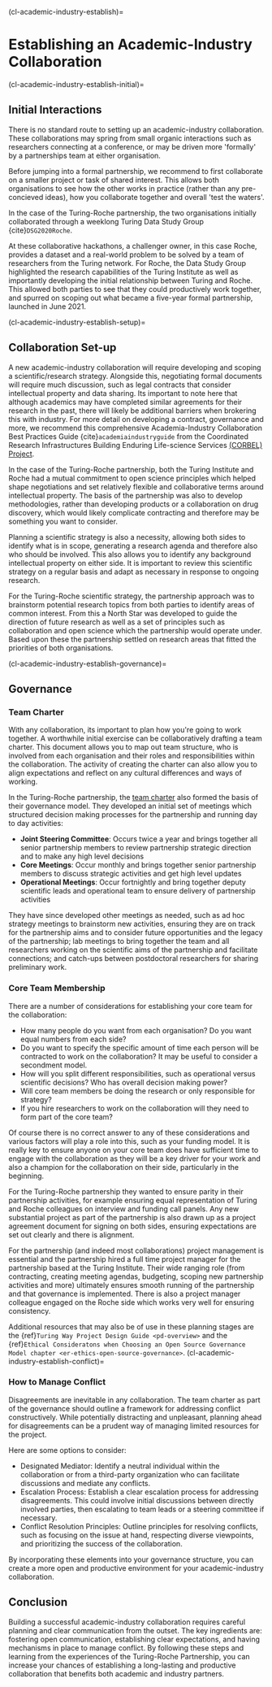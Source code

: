 (cl-academic-industry-establish)=
# Establishing an Academic-Industry Collaboration

(cl-academic-industry-establish-initial)=

## Initial Interactions

There is no standard route to setting up an academic-industry collaboration. 
These collaborations may spring from small organic interactions such as researchers connecting at a conference, or may be driven more 'formally' by a partnerships team at either organisation. 

Before jumping into a formal partnership, we recommend to first collaborate on a smaller project or task of shared interest. 
This allows both organisations to see how the other works in practice (rather than any pre-concieved ideas), how you collaborate together and overall 'test the waters'. 

In the case of the Turing-Roche partnership, the two organisations initially collaborated through a weeklong Turing Data Study Group {cite}`DSG2020Roche`.

At these collaborative hackathons, a challenger owner, in this case Roche, provides a dataset and a real-world problem to be solved by a team of researchers from the Turing network. 
For Roche, the Data Study Group highlighted the research capabilities of the Turing Institute as well as importantly developing the initial relationship between Turing and Roche. 
This allowed both parties to see that they could productively work together, and spurred on scoping out what became a five-year formal partnership, launched in June 2021. 

(cl-academic-industry-establish-setup)=

## Collaboration Set-up

A new academic-industry collaboration will require developing and scoping a scientific/research strategy. 
Alongside this, negotiating formal documents will require much discussion, such as legal contracts that consider intellectual property and data sharing. 
Its important to note here that although academics may have completed similar agreements for their research in the past, there will likely be additional barriers when brokering this with industry. 
For more detail on developing a contract, governance and more, we recommend this comprehensive Academia-Industry Collaboration Best Practices Guide {cite}`academiaindustryguide` from the Coordinated Research Infrastructures Building Enduring Life-science Services [(CORBEL) Project](https://www.corbel-project.eu/home.html). 

In the case of the Turing-Roche partnership, both the Turing Institute and Roche had a mutual commitment to open science principles which helped shape negotiations and set relatively flexible and collaborative terms around intellectual property. 
The basis of the partnership was also to develop methodologies, rather than developing products or a collaboration on drug discovery, which would likely complicate contracting and therefore may be something you want to consider.

Planning a scientific strategy is also a necessity, allowing both sides to identify what is in scope, generating a research agenda and therefore also who should be involved.
This also allows you to identify any background intellectual property on either side. 
It is important to review this scientific strategy on a regular basis and adapt as necessary in response to ongoing research.

For the Turing-Roche scientific strategy, the partnership approach was to brainstorm potential research topics from both parties to identify areas of common interest. 
From this a North Star was developed to guide the direction of future research as well as a set of principles such as collaboration and open science which the partnership would operate under. 
Based upon these the partnership settled on research areas that fitted the priorities of both organisations. 

(cl-academic-industry-establish-governance)=

## Governance

### Team Charter 

With any collaboration, its important to plan how you're going to work together. 
A worthwhile initial exercise can be collaboratively drafting a team charter. 
This document allows you to map out team structure, who is involved from each organisation and their roles and responsibilities within the collaboration. 
The activity of creating the charter can also allow you to align expectations and reflect on any cultural differences and ways of working. 

In the Turing-Roche partnership, the [team charter](https://github.com/alan-turing-institute/turing-roche-partnership/blob/main/partnership-team-charter.md) also formed the basis of their governance model. 
They developed an initial set of meetings which structured decision making processes for the partnership and running day to day activities:

* **Joint Steering Committee**: Occurs twice a year and brings together all senior partnership members to review partnership strategic direction and to make any high level decisions
* **Core Meetings**: Occur monthly and brings together senior partnership members to discuss strategic activities and get high level updates
* **Operational Meetings**: Occur fortnightly and bring together deputy scientific leads and operational team to ensure delivery of partnership activities

They have since developed other meetings as needed, such as ad hoc strategy meetings to brainstorm new activities, ensuring they are on track for the partnership aims and to consider future opportunities and the legacy of the partnership; lab meetings to bring together the team and all researchers working on the scientific aims of the partnership and facilitate connections; and catch-ups between postdoctoral researchers for sharing preliminary work.

### Core Team Membership

There are a number of considerations for establishing your core team for the collaboration:
* How many people do you want from each organisation? Do you want equal numbers from each side?
* Do you want to specify the specific amount of time each person will be contracted to work on the collaboration? It may be useful to consider a secondment model. 
* How will you split different responsibilities, such as operational versus scientific decisions? Who has overall decision making power? 
* Will core team members be doing the research or only responsible for strategy? 
* If you hire researchers to work on the collaboration will they need to form part of the core team? 

Of course there is no correct answer to any of these considerations and various factors will play a role into this, such as your funding model. It is really key to ensure anyone on your core team does have sufficient time to engage with the collaboration as they will be a key driver for your work and also a champion for the collaboration on their side, particularly in the beginning.  

For the Turing-Roche partnership they wanted to ensure parity in their partnership activities, for example ensuring equal representation of Turing and Roche colleagues on interview and funding call panels. 
Any new substantial project as part of the partnership is also drawn up as a project agreement document for signing on both sides, ensuring expectations are set out clearly and there is alignment.  

For the partnership (and indeed most collaborations) project management is essential and the partnership hired a full time project manager for the partnership based at the Turing Institute.
Their wide ranging role (from contracting, creating meeting agendas, budgeting, scoping new partnership activities and more) ultimately ensures smooth running of the partnership and that governance is implemented. 
There is also a project manager colleague engaged on the Roche side which works very well for ensuring consistency.

Additional resources that may also be of use in these planning stages are the {ref}`Turing Way Project Design Guide <pd-overview>` and the {ref}`Ethical Consideratons when Choosing an Open Source Governance Model chapter <er-ethics-open-source-governance>`. 
(cl-academic-industry-establish-conflict)=
### How to Manage Conflict
Disagreements are inevitable in any collaboration. The team charter as part of the governance should outline a framework for addressing conflict constructively. While potentially distracting and unpleasant, planning ahead for disagreements can be a prudent way of managing limited resources for the project.

Here are some options to consider:
* Designated Mediator: Identify a neutral individual within the collaboration or from a third-party organization who can facilitate discussions and mediate any conflicts.
* Escalation Process: Establish a clear escalation process for addressing disagreements. This could involve initial discussions between directly involved parties, then escalating to team leads or a steering committee if necessary.
* Conflict Resolution Principles: Outline principles for resolving conflicts, such as focusing on the issue at hand, respecting diverse viewpoints, and prioritizing the success of the collaboration.

By incorporating these elements into your governance structure, you can create a more open and productive environment for your academic-industry collaboration.

## Conclusion
Building a successful academic-industry collaboration requires careful planning and clear communication from the outset. The key ingredients are: fostering open communication, establishing clear expectations, and having mechanisms in place to manage conflict. By following these steps and learning from the experiences of the Turing-Roche Partnership, you can increase your chances of establishing a long-lasting and productive collaboration that benefits both academic and industry partners. 
